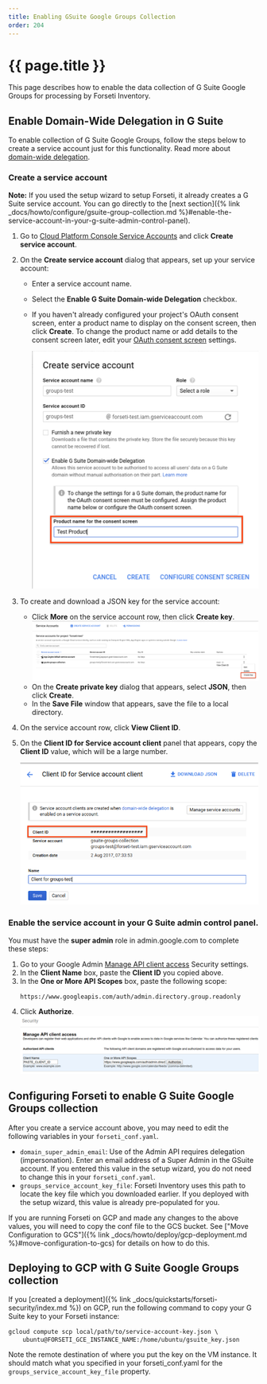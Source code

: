 ```yaml
---
title: Enabling GSuite Google Groups Collection
order: 204
---
```

#  {{ page.title }}

This page describes how to enable the data collection of G Suite Google Groups for
processing by Forseti Inventory.

## Enable Domain-Wide Delegation in G Suite

To enable collection of G Suite Google Groups, follow the steps below to create a
service account just for this functionality. Read more about 
[domain-wide delegation](https://developers.google.com/identity/protocols/OAuth2ServiceAccount?hl=en_US#delegatingauthority).

### Create a service account

**Note:** If you used the setup wizard to setup Forseti, it already creates a G Suite 
service account. You can go directly to the 
[next section]({% link _docs/howto/configure/gsuite-group-collection.md %}#enable-the-service-account-in-your-g-suite-admin-control-panel).

1. Go to
   [Cloud Platform Console Service Accounts](https://console.cloud.google.com/iam-admin/serviceaccounts)
   and click **Create service account**.

1. On the **Create service account** dialog that appears, set up your service account:

   * Enter a service account name.
   * Select the **Enable G Suite Domain-wide Delegation** checkbox.
   * If you haven't already configured your project's OAuth consent screen, enter a product name
      to display on the consent screen, then click **Create**. To change the product name or add
      details to the consent screen later, edit your
      [OAuth consent screen](https://console.developers.google.com/apis/credentials/consent) settings.
            
      ![create service account window with product name field highlighted](/images/docs/howto/create-service-account.png)
        
1. To create and download a JSON key for the service account:

   * Click **More** on the service account row, then click **Create key**.
      ![more menu with create key highlighted](/images/docs/howto/create-key.png)
   *  On the **Create private key** dialog that appears, select **JSON**, then click **Create**.
   *  In the **Save File** window that appears, save the file to a local directory.

1. On the service account row, click **View Client ID**.

1. On the **Client ID for Service account client** panel that appears, copy the **Client ID**
   value, which will be a large number.
    
   ![service account panel with client ID highlighted](/images/docs/howto/client-id.png)
        
### Enable the service account in your G Suite admin control panel.
You must have the **super admin** role in admin.google.com to complete these steps:

1. Go to your Google Admin [Manage API client access](https://admin.google.com/ManageOauthClients)
   Security settings.
1. In the **Client Name** box, paste the **Client ID** you copied above.
1. In the **One or More API Scopes** box, paste the following scope:
    ```
    https://www.googleapis.com/auth/admin.directory.group.readonly
    ```
1. Click **Authorize**.
   ![manage api client access in Google Admin Security settings](/images/docs/howto/admin-security.png)

## Configuring Forseti to enable G Suite Google Groups collection

After you create a service account above, you may need to edit the following variables 
in your `forseti_conf.yaml`.

- `domain_super_admin_email`: Use of the Admin API requires delegation
  (impersonation). Enter an email address of a Super Admin in the GSuite
  account. If you entered this value in the setup wizard, you do not need to 
  change this in your `forseti_conf.yaml`.
- `groups_service_account_key_file`: Forseti Inventory uses this path to
  locate the key file which you downloaded earlier. If you deployed with the 
  setup wizard, this value is already pre-populated for you.

If you are running Forseti on GCP and made any changes to the above values, 
you will need to copy the conf file to the GCS bucket. See 
["Move Configuration to GCS"]({% link _docs/howto/deploy/gcp-deployment.md %}#move-configuration-to-gcs) 
for details on how to do this.

## Deploying to GCP with G Suite Google Groups collection

If you
[created a deployment]({% link _docs/quickstarts/forseti-security/index.md %})
on GCP, run the following command to copy your G Suite key to your Forseti instance:

  ```
  gcloud compute scp local/path/to/service-account-key.json \
      ubuntu@FORSETI_GCE_INSTANCE_NAME:/home/ubuntu/gsuite_key.json
  ```

Note the remote destination of where you put the key on the VM instance. It
should match what you specified in your forseti_conf.yaml for the
`groups_service_account_key_file` property.
